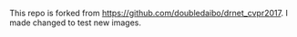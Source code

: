 This repo is forked from https://github.com/doubledaibo/drnet_cvpr2017. 
I made changed to test new images. 
